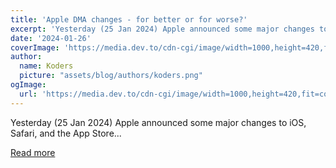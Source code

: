 ```yaml
---
title: 'Apple DMA changes - for better or for worse?'
excerpt: 'Yesterday (25 Jan 2024) Apple announced some major changes to iOS, Safari, and the App Store...'
date: '2024-01-26'
coverImage: 'https://media.dev.to/cdn-cgi/image/width=1000,height=420,fit=cover,gravity=auto,format=auto/https%3A%2F%2Fdev-to-uploads.s3.amazonaws.com%2Fuploads%2Farticles%2Fzcvd36cc7ycw21umvm17.png'
author:
  name: Koders
  picture: "assets/blog/authors/koders.png"
ogImage:
  url: 'https://media.dev.to/cdn-cgi/image/width=1000,height=420,fit=cover,gravity=auto,format=auto/https%3A%2F%2Fdev-to-uploads.s3.amazonaws.com%2Fuploads%2Farticles%2Fzcvd36cc7ycw21umvm17.png'
---
```


Yesterday (25 Jan 2024) Apple announced some major changes to iOS, Safari, and the App Store...

[Read more](https://dev.to/aexol-studio/apple-dma-changes-for-better-or-for-worse-40i1)
